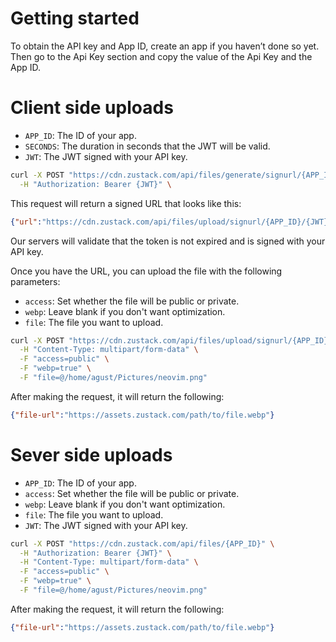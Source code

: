 # Getting started

To obtain the API key and App ID, create an app if you haven’t done so yet. 
Then go to the Api Key section and copy the value of the Api Key and the App ID.

# Client side uploads

- `APP_ID`: The ID of your app.
- `SECONDS`: The duration in seconds that the JWT will be valid.
- `JWT`: The JWT signed with your API key. 

```bash
curl -X POST "https://cdn.zustack.com/api/files/generate/signurl/{APP_ID}/{SECONDS}" \
  -H "Authorization: Bearer {JWT}" \
```

This request will return a signed URL that looks like this:

```json
{"url":"https://cdn.zustack.com/api/files/upload/signurl/{APP_ID}/{JWT}"}
```

Our servers will validate that the token is not expired and is signed with your API key.

Once you have the URL, you can upload the file with the following parameters:

- `access`: Set whether the file will be public or private.
- `webp`: Leave blank if you don't want optimization.
- `file`: The file you want to upload.

```bash
curl -X POST "https://cdn.zustack.com/api/files/upload/signurl/{APP_ID}/{JWT}" \
  -H "Content-Type: multipart/form-data" \
  -F "access=public" \
  -F "webp=true" \
  -F "file=@/home/agust/Pictures/neovim.png"
```

After making the request, it will return the following:
```json
{"file-url":"https://assets.zustack.com/path/to/file.webp"}
```

# Sever side uploads

- `APP_ID`: The ID of your app.
- `access`: Set whether the file will be public or private.
- `webp`: Leave blank if you don't want optimization.
- `file`: The file you want to upload.
- `JWT`: The JWT signed with your API key. 

```bash
curl -X POST "https://cdn.zustack.com/api/files/{APP_ID}" \
  -H "Authorization: Bearer {JWT}" \
  -H "Content-Type: multipart/form-data" \
  -F "access=public" \
  -F "webp=true" \
  -F "file=@/home/agust/Pictures/neovim.png"
```

After making the request, it will return the following:
```json
{"file-url":"https://assets.zustack.com/path/to/file.webp"}
```
